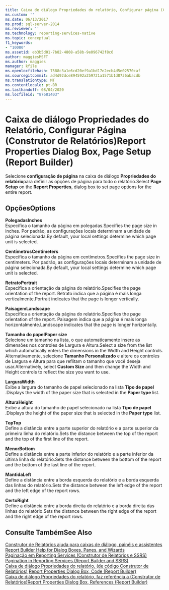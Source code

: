 ```yaml
---
title: Caixa de diálogo Propriedades do relatório, Configurar página (Construtor de Relatórios) | Microsoft Docs
ms.custom: ''
ms.date: 06/13/2017
ms.prod: sql-server-2014
ms.reviewer: ''
ms.technology: reporting-services-native
ms.topic: conceptual
f1_keywords:
- "10080"
ms.assetid: eb3b5d01-7b82-4808-a58b-9e096742f8c6
author: maggiesMSFT
ms.author: maggies
manager: kfile
ms.openlocfilehash: 7588c3a1e6cd20ef9a1bd17e2ecb4d5e02570caf
ms.sourcegitcommit: ad4d92dce894592a259721a1571b1d8736abacdb
ms.translationtype: MT
ms.contentlocale: pt-BR
ms.lasthandoff: 08/04/2020
ms.locfileid: "87681403"
---
```

# <a name="report-properties-dialog-box-page-setup-report-builder"></a><span data-ttu-id="8c500-102">Caixa de diálogo Propriedades do Relatório, Configurar Página (Construtor de Relatórios)</span><span class="sxs-lookup"><span data-stu-id="8c500-102">Report Properties Dialog Box, Page Setup (Report Builder)</span></span>
  <span data-ttu-id="8c500-103">Selecione **configuração de página** na caixa de diálogo **Propriedades do relatório**para definir as opções de página para todo o relatório.</span><span class="sxs-lookup"><span data-stu-id="8c500-103">Select **Page Setup** on the **Report Properties**, dialog box to set page options for the entire report.</span></span>  
  
## <a name="options"></a><span data-ttu-id="8c500-104">Opções</span><span class="sxs-lookup"><span data-stu-id="8c500-104">Options</span></span>  
 <span data-ttu-id="8c500-105">**Polegadas**</span><span class="sxs-lookup"><span data-stu-id="8c500-105">**Inches**</span></span>  
 <span data-ttu-id="8c500-106">Especifica o tamanho da página em polegadas.</span><span class="sxs-lookup"><span data-stu-id="8c500-106">Specifies the page size in inches.</span></span> <span data-ttu-id="8c500-107">Por padrão, as configurações locais determinam a unidade de página selecionada.</span><span class="sxs-lookup"><span data-stu-id="8c500-107">By default, your local settings determine which page unit is selected.</span></span>  
  
 <span data-ttu-id="8c500-108">**Centímetros**</span><span class="sxs-lookup"><span data-stu-id="8c500-108">**Centimeters**</span></span>  
 <span data-ttu-id="8c500-109">Especifica o tamanho da página em centímetros.</span><span class="sxs-lookup"><span data-stu-id="8c500-109">Specifies the page size in centimeters.</span></span> <span data-ttu-id="8c500-110">Por padrão, as configurações locais determinam a unidade de página selecionada.</span><span class="sxs-lookup"><span data-stu-id="8c500-110">By default, your local settings determine which page unit is selected.</span></span>  
  
 <span data-ttu-id="8c500-111">**Retrato**</span><span class="sxs-lookup"><span data-stu-id="8c500-111">**Portrait**</span></span>  
 <span data-ttu-id="8c500-112">Especifica a orientação da página do relatório.</span><span class="sxs-lookup"><span data-stu-id="8c500-112">Specifies the page orientation of the report.</span></span> <span data-ttu-id="8c500-113">Retrato indica que a página é mais longa verticalmente.</span><span class="sxs-lookup"><span data-stu-id="8c500-113">Portrait indicates that the page is longer vertically.</span></span>  
  
 <span data-ttu-id="8c500-114">**Paisagem**</span><span class="sxs-lookup"><span data-stu-id="8c500-114">**Landscape**</span></span>  
 <span data-ttu-id="8c500-115">Especifica a orientação da página do relatório.</span><span class="sxs-lookup"><span data-stu-id="8c500-115">Specifies the page orientation of the report.</span></span> <span data-ttu-id="8c500-116">Paisagem indica que a página é mais longa horizontalmente.</span><span class="sxs-lookup"><span data-stu-id="8c500-116">Landscape indicates that the page is longer horizontally.</span></span>  
  
 <span data-ttu-id="8c500-117">**Tamanho do papel**</span><span class="sxs-lookup"><span data-stu-id="8c500-117">**Paper size**</span></span>  
 <span data-ttu-id="8c500-118">Selecione um tamanho na lista, o que automaticamente insere as dimensões nos controles de Largura e Altura.</span><span class="sxs-lookup"><span data-stu-id="8c500-118">Select a size from the list which automatically enters the dimensions in the Width and Height controls.</span></span> <span data-ttu-id="8c500-119">Alternativamente, selecione **Tamanho Personalizado** e altere os controles de Largura e Altura para que reflitam o tamanho que você deseja usar.</span><span class="sxs-lookup"><span data-stu-id="8c500-119">Alternatively, select **Custom Size** and then change the Width and Height controls to reflect the size you want to use.</span></span>  
  
 <span data-ttu-id="8c500-120">**Largura**</span><span class="sxs-lookup"><span data-stu-id="8c500-120">**Width**</span></span>  
 <span data-ttu-id="8c500-121">Exibe a largura do tamanho de papel selecionado na lista **Tipo de papel** .</span><span class="sxs-lookup"><span data-stu-id="8c500-121">Displays the width of the paper size that is selected in the **Paper type** list.</span></span>  
  
 <span data-ttu-id="8c500-122">**Altura**</span><span class="sxs-lookup"><span data-stu-id="8c500-122">**Height**</span></span>  
 <span data-ttu-id="8c500-123">Exibe a altura do tamanho de papel selecionado na lista **Tipo de papel** .</span><span class="sxs-lookup"><span data-stu-id="8c500-123">Displays the height of the paper size that is selected in the **Paper type** list.</span></span>  
  
 <span data-ttu-id="8c500-124">**Top**</span><span class="sxs-lookup"><span data-stu-id="8c500-124">**Top**</span></span>  
 <span data-ttu-id="8c500-125">Define a distância entre a parte superior do relatório e a parte superior da primeira linha do relatório.</span><span class="sxs-lookup"><span data-stu-id="8c500-125">Sets the distance between the top of the report and the top of the first line of the report.</span></span>  
  
 <span data-ttu-id="8c500-126">**Menor**</span><span class="sxs-lookup"><span data-stu-id="8c500-126">**Bottom**</span></span>  
 <span data-ttu-id="8c500-127">Define a distância entre a parte inferior do relatório e a parte inferior da última linha do relatório.</span><span class="sxs-lookup"><span data-stu-id="8c500-127">Sets the distance between the bottom of the report and the bottom of the last line of the report.</span></span>  
  
 <span data-ttu-id="8c500-128">**Mantida**</span><span class="sxs-lookup"><span data-stu-id="8c500-128">**Left**</span></span>  
 <span data-ttu-id="8c500-129">Define a distância entre a borda esquerda do relatório e a borda esquerda das linhas do relatório.</span><span class="sxs-lookup"><span data-stu-id="8c500-129">Sets the distance between the left edge of the report and the left edge of the report rows.</span></span>  
  
 <span data-ttu-id="8c500-130">**Certo**</span><span class="sxs-lookup"><span data-stu-id="8c500-130">**Right**</span></span>  
 <span data-ttu-id="8c500-131">Define a distância entre a borda direita do relatório e a borda direita das linhas do relatório.</span><span class="sxs-lookup"><span data-stu-id="8c500-131">Sets the distance between the right edge of the report and the right edge of the report rows.</span></span>  
  
## <a name="see-also"></a><span data-ttu-id="8c500-132">Consulte Também</span><span class="sxs-lookup"><span data-stu-id="8c500-132">See Also</span></span>  
 <span data-ttu-id="8c500-133">[Construtor de Relatórios ajuda para caixas de diálogo, painéis e assistentes](../../2014/reporting-services/report-builder-help-for-dialog-boxes-panes-and-wizards.md) </span><span class="sxs-lookup"><span data-stu-id="8c500-133">[Report Builder Help for Dialog Boxes, Panes, and Wizards](../../2014/reporting-services/report-builder-help-for-dialog-boxes-panes-and-wizards.md) </span></span>  
 <span data-ttu-id="8c500-134">[Paginação em Reporting Services &#40;Construtor de Relatórios e SSRS&#41;](report-design/pagination-in-reporting-services-report-builder-and-ssrs.md) </span><span class="sxs-lookup"><span data-stu-id="8c500-134">[Pagination in Reporting Services &#40;Report Builder  and SSRS&#41;](report-design/pagination-in-reporting-services-report-builder-and-ssrs.md) </span></span>  
 <span data-ttu-id="8c500-135">[Caixa de diálogo Propriedades do relatório, &#40;de código Construtor de Relatórios&#41;](../../2014/reporting-services/report-properties-dialog-box-code-report-builder.md) </span><span class="sxs-lookup"><span data-stu-id="8c500-135">[Report Properties Dialog Box, Code &#40;Report Builder&#41;](../../2014/reporting-services/report-properties-dialog-box-code-report-builder.md) </span></span>  
 [<span data-ttu-id="8c500-136">Caixa de diálogo Propriedades do relatório, faz referência a &#40;Construtor de Relatórios&#41;</span><span class="sxs-lookup"><span data-stu-id="8c500-136">Report Properties Dialog Box, References &#40;Report Builder&#41;</span></span>](../../2014/reporting-services/report-properties-dialog-box-references-report-builder.md)  
  
  
